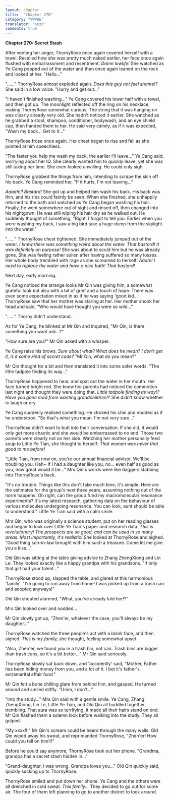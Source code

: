 ```yaml
---
layout: chapter
title:  "Chapter 270"
category: "VWPWE"
translator: "syzc"
comments: true
---
```


**Chapter 270: Secret Stash**

After venting her anger, ThornyRose once again covered herself with a towel. Recalled how she was pretty much naked earlier, her face once again flushed with embarrassment and resentment. *Damn lowlife!* She watched as Ye Cang popped out of the water and then once again leaned on the rock and looked at her. "Hello..."

"......" ThornyRose almost exploded again. *Does this guy not feel shame!?* She said in a low voice. "Hurry and get out..."

"I haven't finished washing..." Ye Cang covered his lower half with a towel, and then got up. The moonlight reflected off the ring on his necklace, making ThornyRose somewhat curious. The string that it was hanging on was clearly already very old. She hadn't noticed it earlier. She watched as he grabbed a stool, shampoo, conditioner, bodywash, and an eye shield cap, then handed them to her. He said very calmly, as if it was expected, "Wash my back... Get to it..."

ThornyRose froze once again. Her chest began to rise and fall as she pointed at him speechless.

"The faster you help me wash my back, the earlier I'll leave..." Ye Cang said, worrying about her IQ. She clearly wanted him to quickly leave, yet she was still taking her time. She even looked unwilling. He could only sigh.

ThornyRose grabbed the things from him, intending to scrape the skin off his back. Ye Cang reminded her, "If it hurts, I'm not leaving..."

*Aaaah!!! Bastard!* She got up and helped him wash his back. His back was thin, and his ribs could faintly be seen. When she finished, she unhappily returned to the bath and watched as Ye Cang began washing his hair. Finally, he went somewhere out of sight and rinsed off, then changed into his nightgown. He was still wiping his hair dry as he walked out. He suddenly thought of something, "Right, I forgot to tell you. Earlier when you were washing my back, I saw a big bird take a huge dump from the skylight into the water."

"......" ThornyRose chest tightened. She immediately jumped out of the water. *I knew there was something weird about the water. That bastard! It was definitely on purpose!* She was about to scold him but he was already gone. She was feeling rather sullen after having suffered so many losses. Her whole body trembled with rage as she screamed to herself: *Aaah!! I need to replace the water and have a nice bath! That bastard!*

Next day, early morning.

Ye Cang noticed the strange looks Mr Qin was giving him, a somewhat grateful look but also with a bit of grief and a touch of hope. There was even some expectation mixed in as if he was saying 'good kid...'. ThornyRose saw that her mother was staring at her. Her mother shook her head and said, "Who would have thought you were so wild..."

"......" Thorny didn't understand.

As for Ye Cang, he blinked at Mr Qin and inquired, "Mr Qin, is there something you want ask...?"

"How sure are you?" Mr Qin asked with a whisper.

Ye Cang raise his brows. *Sure about what? What does he mean? I don't get it, is it some kind of secret code?* "Mr Qin, what do you mean?"

Mr Qin thought for a bit and then translated it into some safer words. "The little tadpole finding its way..."

ThornyRose happened to hear, and spat out the water in her mouth. Her face turned bright red. She knew her parents had noticed the commotion last night and thought they were doing that. *Little tadpole finding its way!? Have you gone mad from wanting grandchildren!?* She didn't know whether to laugh or cry.

Ye Cang suddenly realised something. He stroked his chin and nodded as if he understood. "So that's what you mean. I'm not very sure..."

ThornyRose didn't want to butt into their conversation. If she did, it would only get more chaotic and she would be embarrassed to no end. Those two parents were clearly not on her side. Watching her mother personally feed soup to Little Ye Tian, she thought to herself: *That woman was never that good to me before!*

"Little Tian, from now on, you're our annual financial advisor. We'll be troubling you. Hah~ If I had a daughter like you, no... even half as good as you, how great would it be..." Mrs Qin's words were like daggers stabbing into ThornyRose's back.

"It's no trouble. Things like this don't take much time, it's simple. Here are the estimates for the group's next three years, assuming nothing out of the norm happens. Oh right, can the group fund my macromolecular resonance experiments? It's my latest research, gathering data on the behaviour of various molecules undergoing resonance. You can look, aunt should be able to understand." Little Ye Tian said with a calm smile.

Mrs Qin, who was originally a science student, put on her reading glasses and began to look over Little Ye Tian's paper and research data. *This is revolutionary! The prospects are so good, and can be used in so many areas. Most importantly, it's realistic!* She looked at ThornyRose and sighed. "Good thing son-in-law brought with him such a treasure. Come let me give you a kiss..."

Old Qin was sitting at the table giving advice to Zhang ZhengXiong and Lin Le. They looked exactly like a happy grandpa with his grandsons. "If only that girl had your talent..."

ThornyRose stood up, slapped the table, and glared at this harmonious 'family'. "I'm going to run away from home! I was picked up from a trash can and adopted anyways!"

Old Qin shouted alarmed, "What, you've already told her!?"

Mrs Qin looked over and nodded...

Mr Qin slowly got up, "Zhen'er, whatever the case, you'll always be my daughter..."

ThornyRose watched the three people's act with a blank face, and then sighed. *This is my family,* she thought, feeling somewhat upset.

"Also, Zhen'er, we found you in a trash bin, not can. Trash bins are bigger than trash cans, so it's a bit better..." Mr Qin said seriously.

ThornyRose slowly sat back down, and 'accidently' said, "Mother, Father has been hiding money from you, and a lot of it. I bet it's father's extramarital affair fund."

Mr Qin felt a bone chilling glare from behind him, and gasped. He turned around and smiled stiffly. "Umm, I don't..."

"Into the study..." Mrs Qin said with a gentle smile. Ye Cang, Zhang ZhengXiong, Lin Le, Little Ye Tian, and Old Qin all huddled together, trembling. That aura was so terrifying, it made all their hairs stand on end. Mr Qin flashed them a solemn look before walking into the study. They all gulped.

"My xxxx!!!" Mr Qin's scream could be heard through the many walls. Old Qin wiped away his sweat, and reprimanded ThornyRose, "Zhen'er! How could you tell on him!!!"

Before he could say anymore, ThornyRose took out her phone. "Grandma, grandpa has a secret stash hidden in..."

"Grand-daughter, I was wrong. Grandpa loves you..." Old Qin quickly said, quickly sucking up to ThornyRose.

ThornyRose smiled and put down her phone. Ye Cang and the others were all drenched in cold sweat. *This family...* They decided to go out for some air. The four of them left planning to go to another district to look around.
